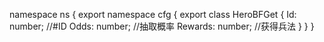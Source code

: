 namespace ns {
	export namespace cfg {
		export class HeroBFGet {
			Id: number;		//#ID
			Odds: number;		//抽取概率
			Rewards: number;		//获得兵法
		}
	}
}